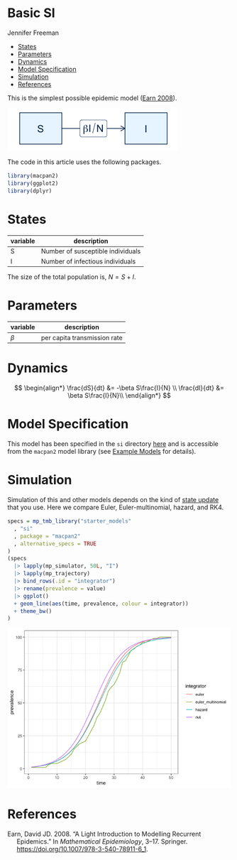 Basic SI
================
Jennifer Freeman

-   <a href="#states" id="toc-states">States</a>
-   <a href="#parameters" id="toc-parameters">Parameters</a>
-   <a href="#dynamics" id="toc-dynamics">Dynamics</a>
-   <a href="#model-specification" id="toc-model-specification">Model
    Specification</a>
-   <a href="#simulation" id="toc-simulation">Simulation</a>
-   <a href="#references" id="toc-references">References</a>

This is the simplest possible epidemic model ([Earn
2008](#ref-earn2008light)).

![](./figures/flow_diagram-1.png)<!-- -->

The code in this article uses the following packages.

``` r
library(macpan2)
library(ggplot2)
library(dplyr)
```

# States

| variable | description                       |
|----------|-----------------------------------|
| S        | Number of susceptible individuals |
| I        | Number of infectious individuals  |

The size of the total population is, $N = S + I$.

# Parameters

| variable | description                  |
|----------|------------------------------|
| $\beta$  | per capita transmission rate |

# Dynamics

$$
\begin{align*}
\frac{dS}{dt} &= -\beta S\frac{I}{N} \\
\frac{dI}{dt} &= \beta S\frac{I}{N}\\
\end{align*}
$$

# Model Specification

This model has been specified in the `si` directory
[here](https://github.com/canmod/macpan2/blob/main/inst/starter_models/si/tmb.R)
and is accessible from the `macpan2` model library (see [Example
Models](https://canmod.github.io/macpan2/articles/example_models.html)
for details).

# Simulation

Simulation of this and other models depends on the kind of [state
update](https://canmod.github.io/macpan2/reference/mp_euler) that you
use. Here we compare Euler, Euler-multinomial, hazard, and RK4.

``` r
specs = mp_tmb_library("starter_models"
  , "si"
  , package = "macpan2"
  , alternative_specs = TRUE
)
(specs
  |> lapply(mp_simulator, 50L, "I")
  |> lapply(mp_trajectory)
  |> bind_rows(.id = "integrator")
  |> rename(prevalence = value)
  |> ggplot()
  + geom_line(aes(time, prevalence, colour = integrator))
  + theme_bw()
)
```

![](./figures/simulation-1.png)<!-- -->

# References

<div id="refs" class="references csl-bib-body hanging-indent">

<div id="ref-earn2008light" class="csl-entry">

Earn, David JD. 2008. “A Light Introduction to Modelling Recurrent
Epidemics.” In *Mathematical Epidemiology*, 3–17. Springer.
<https://doi.org/10.1007/978-3-540-78911-6_1>.

</div>

</div>
